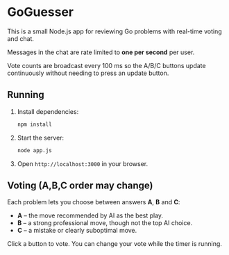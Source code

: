 # GoGuesser

This is a small Node.js app for reviewing Go problems with real-time voting and chat.

Messages in the chat are rate limited to **one per second** per user.

Vote counts are broadcast every 100 ms so the A/B/C buttons update
continuously without needing to press an update button.

## Running

1. Install dependencies:
   ```bash
   npm install
   ```
2. Start the server:
   ```bash
   node app.js
   ```
3. Open `http://localhost:3000` in your browser.
   
## Voting (A,B,C order may change)

Each problem lets you choose between answers **A**, **B** and **C**:

- **A** – the move recommended by AI as the best play.
- **B** – a strong professional move, though not the top AI choice.
- **C** – a mistake or clearly suboptimal move.

Click a button to vote. You can change your vote while the timer is running.

